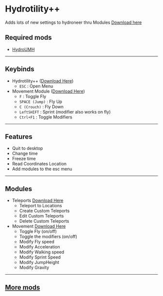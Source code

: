 # Hydrotility++

Adds lots of new settings to hydroneer thru Modules [Download here](https://github.com/Gamerkuipers/Hydroneer-Modding/raw/main/Hydrotility++/500-Hydrotility++_P.pak)

## Required mods

- [HydroUMH](https://github.com/RHlNO/HydroneerModding/raw/main/Release%20Mods/501-HydroUMH_P.pak)

-----------

## Keybinds

- Hydrotility++ ([Download Here](https://github.com/Gamerkuipers/Hydroneer-Modding/raw/main/Hydrotility++/500-Hydrotility++_P.pak))
  - `ESC` : Open Menu
- Movement Module ([Download Here](https://github.com/Gamerkuipers/Hydroneer-Modding/raw/main/Hydrotility++/Modules/500-MovementModule_P.pak))
  - `F` : Toggle Fly
  - `SPACE (Jump)` : Fly Up
  - `C (Crouch)` : Fly Down
  - `LeftSHIFT` : Sprint (modifier also works on fly)
  - `Ctrl+F1` : Toggle Modifiers

-----------

## Features

- Quit to desktop
- Change time
- Freeze time
- Read Coordinates Location
- Add modules to the esc menu

-----------

## Modules

- Teleports [Download Here](https://github.com/Gamerkuipers/Hydroneer-Modding/raw/main/Hydrotility++/Modules/500-TeleportModule_P.pak)
  - Teleport to Locations
  - Create Custom Teleports
  - Edit Custom Teleports
  - Delete Custom Teleports
- Movement [Download Here](https://github.com/Gamerkuipers/Hydroneer-Modding/raw/main/Hydrotility++/Modules/500-MovementModule_P.pak)
  - Toggle Fly (on/off)
  - Toggle the modifiers (on/off)
  - Modify Fly speed
  - Modify Acceleration
  - Modify Walking speed
  - Modify Sprint Speed
  - Modify JumpHeight
  - Modify Gravity

-----------

## [More mods](../../../)
